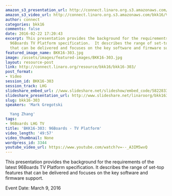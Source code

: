 ```yaml
---
amazon_s3_presentation_url: http://connect.linaro.org.s3.amazonaws.com/bkk16/Presentations/Wednesday/BKK16-303.pdf
amazon_s3_video_url: http://connect.linaro.org.s3.amazonaws.com/bkk16/Videos/Wednesday/BKK16-303%2096Boards%20-%20TV%20Platform.mp4
author: connect
categories: bkk16
comments: false
date: 2016-02-22 17:20:43
excerpt: This presentation provides the background for the requirements of the latest
  96Boards TV Platform specification.  It describes the range of set-top features
  that can be delivered and focuses on the key software and firmware support.
featured_image_name: BKK16-303.jpg
image: /assets/images/featured-images/BKK16-303.jpg
layout: resource-post
link: http://connect.linaro.org/resource/bkk16/bkk16-303/
post_format:
- Video
session_id: BKK16-303
session_track: LHG
slideshare_embed_url: //www.slideshare.net/slideshow/embed_code/58228330
slideshare_presentation_url: http://www.slideshare.net/linaroorg/bkk16303-96boards-tv-platform
slug: bkk16-303
speakers: 'Mark Gregotski

  Yang Zhang'
tags:
- 96Boards LHG TV
title: 'BKK16-303: 96Boards - TV Platform'
video_length: '49:57'
video_thumbnail: None
wordpress_id: 3344
youtube_video_url: https://www.youtube.com/watch?v=--_A3IM5wvQ
---
```


This presentation provides the background for the requirements of the latest 96Boards TV Platform specification.  It describes the range of set-top features that can be delivered and focuses on the key software and firmware support.

Event Date: March 9, 2016
